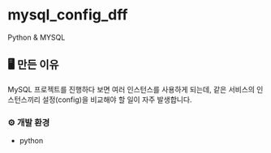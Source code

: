 # mysql_config_dff
Python & MYSQL 

## 🖥️ 만든 이유
MySQL 프로젝트를 진행하다 보면 여러 인스턴스를 사용하게 되는데, 같은 서비스의 인스턴스끼리 설정(config)을 비교해야 할 일이 자주 발생합니다.

### ⚙️ 개발 환경
- python 

